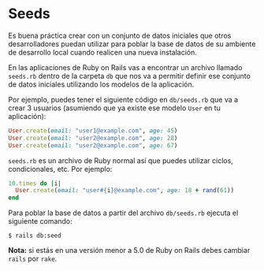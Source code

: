 # Seeds

Es buena práctica crear con un conjunto de datos iniciales que otros desarrolladores puedan utilizar para poblar la base de datos de su ambiente de desarrollo local cuando realicen una nueva instalación.

En las aplicaciones de Ruby on Rails vas a encontrar un archivo llamado `seeds.rb` dentro de la carpeta `db` que nos va a permitir definir ese conjunto de datos iniciales utilizando los modelos de la aplicación.

Por ejemplo, puedes tener el siguiente código en `db/seeds.rb` que va a crear 3 usuarios (asumiendo que ya existe ese modelo `User` en tu aplicación):

```ruby
User.create(email: "user1@example.com", age: 45)
User.create(email: "user2@example.com", age: 28)
User.create(email: "user2@example.com", age: 67)
```

`seeds.rb` es un archivo de Ruby normal así que puedes utilizar ciclos, condicionales, etc. Por ejemplo:

```ruby
10.times do |i|
  User.create(email: "user#{i}@example.com", age: 18 + rand(61))
end
```

Para poblar la base de datos a partir del archivo `db/seeds.rb` ejecuta el siguiente comando:

```
$ rails db:seed
```

**Nota:** si estás en una versión menor a 5.0 de Ruby on Rails debes cambiar `rails` por `rake`.

